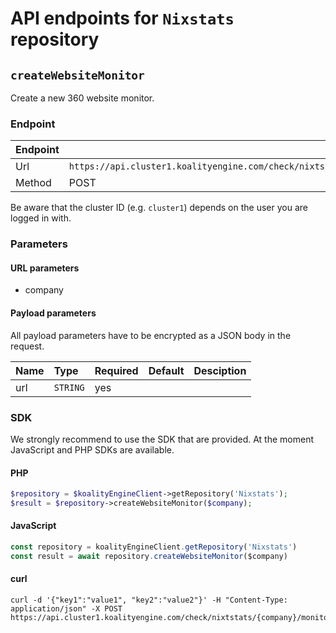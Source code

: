 # API endpoints for `Nixstats` repository


## `createWebsiteMonitor`

Create a new 360 website monitor.

### Endpoint
| Endpoint |                                                                       |
|:---------|:----------------------------------------------------------------------|
| Url      | ```https://api.cluster1.koalityengine.com/check/nixtstats/{company}/monitor/website```|
| Method   | POST                                      |

Be aware that the cluster ID (e.g. `cluster1`) depends on the user you are logged in with.

### Parameters

#### URL parameters
 - company

#### Payload parameters

All payload parameters have to be encrypted as a JSON body in the request.

| Name                    | Type  | Required  | Default   | Desciption   |
|:----|:------|:----------|:-------------|:-------------|
| url  | `STRING` |  yes        |   |            |

### SDK

We strongly recommend to use the SDK that are provided. At the moment JavaScript and PHP SDKs are available.

#### PHP
```php
$repository = $koalityEngineClient->getRepository('Nixstats');
$result = $repository->createWebsiteMonitor($company);
```

#### JavaScript

```javascript
const repository = koalityEngineClient.getRepository('Nixstats')
const result = await repository.createWebsiteMonitor($company)
```

#### curl

```shell
curl -d '{"key1":"value1", "key2":"value2"}' -H "Content-Type: application/json" -X POST https://api.cluster1.koalityengine.com/check/nixtstats/{company}/monitor/website
```

